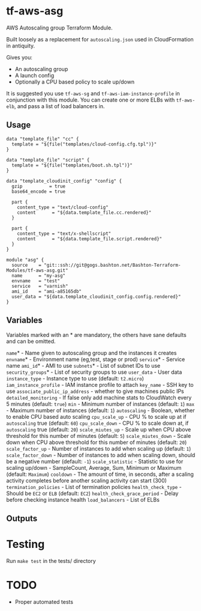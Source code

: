 # tf-aws-asg

AWS Autoscaling group Terraform Module.

Built loosely as a replacement for `autoscaling.json` used in CloudFormation in antiquity.

Gives you:

 - An autoscaling group
 - A launch config
 - Optionally a CPU based policy to scale up/down

It is suggested you use `tf-aws-sg` and `tf-aws-iam-instance-profile` in conjunction with this module.
You can create one or more ELBs with `tf-aws-elb`, and pass a list of load balancers in.

## Usage

```
data "template_file" "cc" {
  template = "${file("templates/cloud-config.cfg.tpl")}"
}

data "template_file" "script" {
  template = "${file("templates/boot.sh.tpl")}"
}

data "template_cloudinit_config" "config" {
  gzip          = true
  base64_encode = true

  part {
    content_type = "text/cloud-config"
    content      = "${data.template_file.cc.rendered}"
  }

  part {
    content_type = "text/x-shellscript"
    content      = "${data.template_file.script.rendered}"
  }
}

module "asg" {
  source    = "git::ssh://git@gogs.bashton.net/Bashton-Terraform-Modules/tf-aws-asg.git"
  name      = "my-asg"
  envname   = "test"
  service   = "varnish"
  ami_id    = "ami-a85165db"
  user_data = "${data.template_cloudinit_config.config.rendered}"
}
```

## Variables

Variables marked with an * are mandatory, the others have sane defaults and can be omitted.

`name`* - Name given to autoscaling group and the instances it creates
`envname`* - Environment name (eg,test, stage or prod)
`service`* - Service name
`ami_id`* - AMI to use
`subnets`* - List of subnet IDs to use
`security_groups`* - List of security groups to use
`user_data` - User data
`instance_type` - Instance type to use (default: `t2.micro`)
`iam_instance_profile` - IAM instance profile to attach
`key_name` - SSH key to use
`associate_public_ip_address` - whether to give machines public IPs
`detailed_monitoring` - If false only add machine stats to CloudWatch every 5 minutes (default: `true`)
`min` - Minimum number of instances (default: `1`)
`max` - Maximum number of instances (default: `1`)
`autoscaling` - Boolean, whether to enable CPU based auto scaling
`cpu_scale_up` - CPU % to scale up at if `autoscaling` true (default: `60`)
`cpu_scale_down` - CPU % to scale down at, if `autoscaling` true (default: `20`)
`scale_miutes_up` - Scale up when CPU above threshold for this number of minutes (default: `5`)
`scale_miutes_down` - Scale down when CPU above threshold for this number of minutes (default: `20`)
`scale_factor_up` - Number of instances to add when scaling up (default: `1`)
`scale_factor_down` - Number of instances to add when scaling down, should be a negative number (default: `-1`)
`scale_statistic` - Statistic to use for scaling up/down - SampleCount, Average, Sum, Minimum or Maximum (default: `Maximum`)
`cooldown` - The amount of time, in seconds, after a scaling activity completes before another scaling activity can start (300)
`termination_policies` - List of termination policies
`health_check_type` - Should be `EC2` or `ELB` (default: `EC2`)
`health_check_grace_period` - Delay before checking instance health
`load_balancers` - List of ELBs



## Outputs


# Testing

Run `make test` in the tests/ directory

# TODO

 - Proper automated tests
